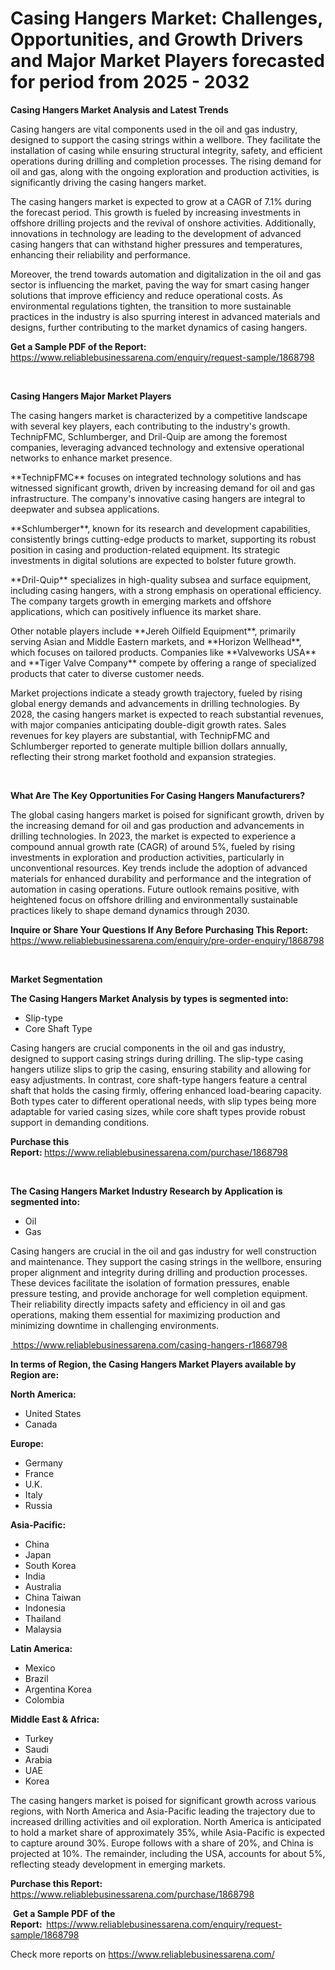 <p><h1>Casing Hangers Market: Challenges, Opportunities, and Growth Drivers and Major Market Players forecasted for period from 2025 - 2032</h1></p><p><strong>Casing Hangers Market Analysis and Latest Trends</strong></p>
<p><p>Casing hangers are vital components used in the oil and gas industry, designed to support the casing strings within a wellbore. They facilitate the installation of casing while ensuring structural integrity, safety, and efficient operations during drilling and completion processes. The rising demand for oil and gas, along with the ongoing exploration and production activities, is significantly driving the casing hangers market.</p><p>The casing hangers market is expected to grow at a CAGR of 7.1% during the forecast period. This growth is fueled by increasing investments in offshore drilling projects and the revival of onshore activities. Additionally, innovations in technology are leading to the development of advanced casing hangers that can withstand higher pressures and temperatures, enhancing their reliability and performance.</p><p>Moreover, the trend towards automation and digitalization in the oil and gas sector is influencing the market, paving the way for smart casing hanger solutions that improve efficiency and reduce operational costs. As environmental regulations tighten, the transition to more sustainable practices in the industry is also spurring interest in advanced materials and designs, further contributing to the market dynamics of casing hangers.</p></p>
<p><strong>Get a Sample PDF of the Report:&nbsp;</strong> <a href="https://www.reliablebusinessarena.com/enquiry/request-sample/1868798?utm_campaign=1990&utm_medium=2&utm_source=Github&utm_content=ia&utm_term=16022025&utm_id=casing-hangers">https://www.reliablebusinessarena.com/enquiry/request-sample/1868798</a></p>
<p>&nbsp;</p>
<p><strong>Casing Hangers Major Market Players</strong></p>
<p><p>The casing hangers market is characterized by a competitive landscape with several key players, each contributing to the industry's growth. TechnipFMC, Schlumberger, and Dril-Quip are among the foremost companies, leveraging advanced technology and extensive operational networks to enhance market presence. </p><p>**TechnipFMC** focuses on integrated technology solutions and has witnessed significant growth, driven by increasing demand for oil and gas infrastructure. The company's innovative casing hangers are integral to deepwater and subsea applications. </p><p>**Schlumberger**, known for its research and development capabilities, consistently brings cutting-edge products to market, supporting its robust position in casing and production-related equipment. Its strategic investments in digital solutions are expected to bolster future growth.</p><p>**Dril-Quip** specializes in high-quality subsea and surface equipment, including casing hangers, with a strong emphasis on operational efficiency. The company targets growth in emerging markets and offshore applications, which can positively influence its market share.</p><p>Other notable players include **Jereh Oilfield Equipment**, primarily serving Asian and Middle Eastern markets, and **Horizon Wellhead**, which focuses on tailored products. Companies like **Valveworks USA** and **Tiger Valve Company** compete by offering a range of specialized products that cater to diverse customer needs.</p><p>Market projections indicate a steady growth trajectory, fueled by rising global energy demands and advancements in drilling technologies. By 2028, the casing hangers market is expected to reach substantial revenues, with major companies anticipating double-digit growth rates. Sales revenues for key players are substantial, with TechnipFMC and Schlumberger reported to generate multiple billion dollars annually, reflecting their strong market foothold and expansion strategies.</p></p>
<p>&nbsp;</p>
<p><strong>What Are The Key Opportunities For Casing Hangers Manufacturers?</strong></p>
<p><p>The global casing hangers market is poised for significant growth, driven by the increasing demand for oil and gas production and advancements in drilling technologies. In 2023, the market is expected to experience a compound annual growth rate (CAGR) of around 5%, fueled by rising investments in exploration and production activities, particularly in unconventional resources. Key trends include the adoption of advanced materials for enhanced durability and performance and the integration of automation in casing operations. Future outlook remains positive, with heightened focus on offshore drilling and environmentally sustainable practices likely to shape demand dynamics through 2030.</p></p>
<p><strong>Inquire or Share Your Questions If Any Before Purchasing This Report:</strong> <a href="https://www.reliablebusinessarena.com/enquiry/pre-order-enquiry/1868798?utm_campaign=1990&utm_medium=2&utm_source=Github&utm_content=ia&utm_term=16022025&utm_id=casing-hangers">https://www.reliablebusinessarena.com/enquiry/pre-order-enquiry/1868798</a></p>
<p>&nbsp;</p>
<p><strong>Market Segmentation</strong></p>
<p><strong>The Casing Hangers Market Analysis by types is segmented into:</strong></p>
<p><ul><li>Slip-type</li><li>Core Shaft Type</li></ul></p>
<p><p>Casing hangers are crucial components in the oil and gas industry, designed to support casing strings during drilling. The slip-type casing hangers utilize slips to grip the casing, ensuring stability and allowing for easy adjustments. In contrast, core shaft-type hangers feature a central shaft that holds the casing firmly, offering enhanced load-bearing capacity. Both types cater to different operational needs, with slip types being more adaptable for varied casing sizes, while core shaft types provide robust support in demanding conditions.</p></p>
<p><strong>Purchase this Report:&nbsp;</strong><a href="https://www.reliablebusinessarena.com/purchase/1868798?utm_campaign=1990&utm_medium=2&utm_source=Github&utm_content=ia&utm_term=16022025&utm_id=casing-hangers">https://www.reliablebusinessarena.com/purchase/1868798</a></p>
<p>&nbsp;</p>
<p><strong>The Casing Hangers Market Industry Research by Application is segmented into:</strong></p>
<p><ul><li>Oil</li><li>Gas</li></ul></p>
<p><p>Casing hangers are crucial in the oil and gas industry for well construction and maintenance. They support the casing strings in the wellbore, ensuring proper alignment and integrity during drilling and production processes. These devices facilitate the isolation of formation pressures, enable pressure testing, and provide anchorage for well completion equipment. Their reliability directly impacts safety and efficiency in oil and gas operations, making them essential for maximizing production and minimizing downtime in challenging environments.</p></p>
<p><a href="https://www.reliablebusinessarena.com/casing-hangers-r1868798?utm_campaign=1990&utm_medium=2&utm_source=Github&utm_content=ia&utm_term=16022025&utm_id=casing-hangers">&nbsp;https://www.reliablebusinessarena.com/casing-hangers-r1868798</a></p>
<p><strong>In terms of Region, the Casing Hangers Market Players available by Region are:</strong></p>
<p>
    <p> <strong> North America: </strong>
        <ul>
            <li>United States</li>
            <li>Canada</li>
        </ul>
        </p> 
    <p> <strong> Europe: </strong>
        <ul>
            <li>Germany</li>
            <li>France</li>
            <li>U.K.</li>
            <li>Italy</li>
            <li>Russia</li>
        </ul>
        </p> 
    <p> <strong> Asia-Pacific: </strong>
        <ul>
            <li>China</li>
            <li>Japan</li>
            <li>South Korea</li>
            <li>India</li>
            <li>Australia</li>
            <li>China Taiwan</li>
            <li>Indonesia</li>
            <li>Thailand</li>
            <li>Malaysia</li>
        </ul>
        </p> 
    <p> <strong> Latin America: </strong>
        <ul>
            <li>Mexico</li>
            <li>Brazil</li>
            <li>Argentina Korea</li>
            <li>Colombia</li>
        </ul>
        </p> 
    <p> <strong> Middle East & Africa: </strong>
        <ul>
            <li>Turkey</li>
            <li>Saudi</li>
            <li>Arabia</li>
            <li>UAE</li>
            <li>Korea</li>
        </ul>
    </p>
    </p>
<p><p>The casing hangers market is poised for significant growth across various regions, with North America and Asia-Pacific leading the trajectory due to increased drilling activities and oil exploration. North America is anticipated to hold a market share of approximately 35%, while Asia-Pacific is expected to capture around 30%. Europe follows with a share of 20%, and China is projected at 10%. The remainder, including the USA, accounts for about 5%, reflecting steady development in emerging markets.</p></p>
<p><strong>Purchase this Report: </strong><a href="https://www.reliablebusinessarena.com/purchase/1868798?utm_campaign=1990&utm_medium=2&utm_source=Github&utm_content=ia&utm_term=16022025&utm_id=casing-hangers">https://www.reliablebusinessarena.com/purchase/1868798</a></p>
<p>&nbsp;<strong>Get a Sample PDF of the Report:&nbsp;&nbsp;</strong><a href="https://www.reliablebusinessarena.com/enquiry/request-sample/1868798?utm_campaign=1990&utm_medium=2&utm_source=Github&utm_content=ia&utm_term=16022025&utm_id=casing-hangers">https://www.reliablebusinessarena.com/enquiry/request-sample/1868798</a></p>
<p><strong></strong></p>
<p>Check more reports on <a href="https://www.reliablebusinessarena.com/?utm_campaign=1990&utm_medium=2&utm_source=Github&utm_content=ia&utm_term=16022025&utm_id=casing-hangers">https://www.reliablebusinessarena.com/</a></p>